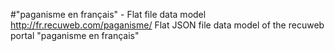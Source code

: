 #"paganisme en français" - Flat file data model
http://fr.recuweb.com/paganisme/
Flat JSON file data model of the recuweb portal "paganisme en français"
